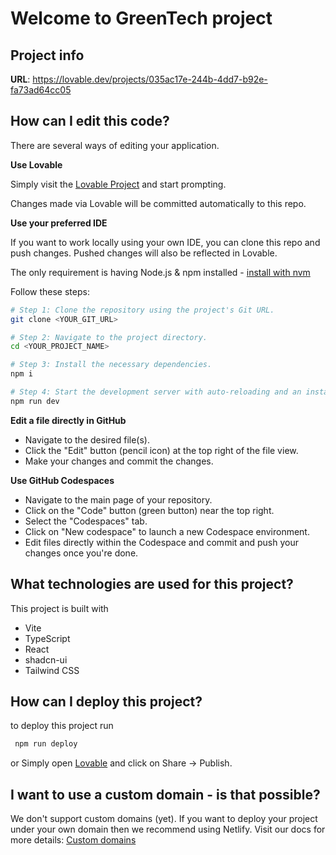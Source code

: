 # Welcome to GreenTech project

## Project info

**URL**: https://lovable.dev/projects/035ac17e-244b-4dd7-b92e-fa73ad64cc05

## How can I edit this code?

There are several ways of editing your application.

**Use Lovable**

Simply visit the [Lovable Project](https://lovable.dev/projects/035ac17e-244b-4dd7-b92e-fa73ad64cc05) and start prompting.

Changes made via Lovable will be committed automatically to this repo.

**Use your preferred IDE**

If you want to work locally using your own IDE, you can clone this repo and push changes. Pushed changes will also be reflected in Lovable.

The only requirement is having Node.js & npm installed - [install with nvm](https://github.com/nvm-sh/nvm#installing-and-updating)

Follow these steps:

```sh
# Step 1: Clone the repository using the project's Git URL.
git clone <YOUR_GIT_URL>

# Step 2: Navigate to the project directory.
cd <YOUR_PROJECT_NAME>

# Step 3: Install the necessary dependencies.
npm i

# Step 4: Start the development server with auto-reloading and an instant preview.
npm run dev
```

**Edit a file directly in GitHub**

- Navigate to the desired file(s).
- Click the "Edit" button (pencil icon) at the top right of the file view.
- Make your changes and commit the changes.

**Use GitHub Codespaces**

- Navigate to the main page of your repository.
- Click on the "Code" button (green button) near the top right.
- Select the "Codespaces" tab.
- Click on "New codespace" to launch a new Codespace environment.
- Edit files directly within the Codespace and commit and push your changes once you're done.

## What technologies are used for this project?

This project is built with 

- Vite
- TypeScript
- React
- shadcn-ui
- Tailwind CSS

## How can I deploy this project?
to deploy this project run 
```sh
 npm run deploy
```
  or
Simply open [Lovable](https://lovable.dev/projects/035ac17e-244b-4dd7-b92e-fa73ad64cc05) and click on Share -> Publish.

## I want to use a custom domain - is that possible?

We don't support custom domains (yet). If you want to deploy your project under your own domain then we recommend using Netlify. Visit our docs for more details: [Custom domains](https://docs.lovable.dev/tips-tricks/custom-domain/)
